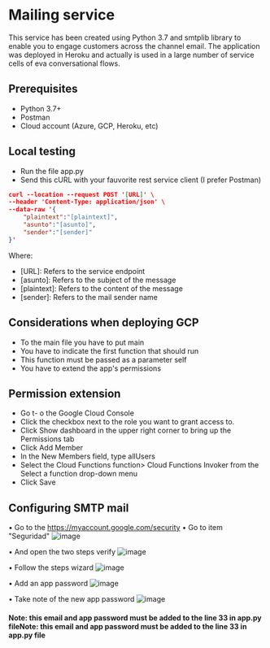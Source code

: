 # Mailing service

This service has been created using Python 3.7 and smtplib library to enable you to engage customers across the channel email.
The application was deployed in Heroku and actually is used in a large number of service cells of eva conversational flows.

## Prerequisites

- 	Python 3.7+
- 	Postman
- 	Cloud account (Azure, GCP, Heroku, etc)

## Local testing
- Run the file app.py 
- Send this cURL with your fauvorite rest service client (I prefer Postman)

```json
curl --location --request POST '[URL]' \
--header 'Content-Type: application/json' \
--data-raw '{
    "plaintext":"[plaintext]",
    "asunto":"[asunto]",
    "sender":"[sender]"
}'
```

Where:
- 	[URL]: Refers to the service endpoint
- 	[asunto]: Refers to the subject of the message
- 	[plaintext]: Refers to the content of the message
- 	[sender]: Refers to the mail sender name

## Considerations when deploying GCP
- 	To the main file you have to put main
- 	You have to indicate the first function that should run
- 	This function must be passed as a parameter self
- 	You have to extend the app's permissions

## Permission extension
- 	Go t- o the Google Cloud Console
- 	Click the checkbox next to the role you want to grant access to.
- 	Click Show dashboard in the upper right corner to bring up the Permissions tab
- 	Click Add Member
- 	In the New Members field, type allUsers
- 	Select the Cloud Functions function> Cloud Functions Invoker from the Select a function drop-down menu
- 	Click Save

## Configuring SMTP mail
•	Go to the https://myaccount.google.com/security
•	Go to item "Seguridad"
![image](https://user-images.githubusercontent.com/68356488/113006532-d78f4e80-914b-11eb-9eea-a9b6e4e10ac8.png)


•	And open the two steps verify
![image](https://user-images.githubusercontent.com/68356488/113007416-951a4180-914c-11eb-989b-652d854f6709.png)


•	Follow the steps wizard
![image](https://user-images.githubusercontent.com/68356488/113007592-ba0eb480-914c-11eb-9545-d6d4dacbfb7e.png)


•	Add an app password
![image](https://user-images.githubusercontent.com/68356488/113008362-589b1580-914d-11eb-89b0-be106e1debf7.png)


•	Take note of the new app password
![image](https://user-images.githubusercontent.com/68356488/113008491-75cfe400-914d-11eb-873d-138f20f115ff.png)

#### Note: this email and app password must be added to the line 33 in app.py fileNote: this email and app password must be added to the line 33 in app.py file
